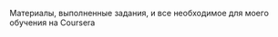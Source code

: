 Материалы, выполненные задания, и все необходимое для моего обучения на Coursera
<div id ="sch" align="center">
<img src="https://komarev.com/ghpvc/?username=Oleg-Evdokimov&style=flat-square&color=blue" alt = ""/>
</div>
